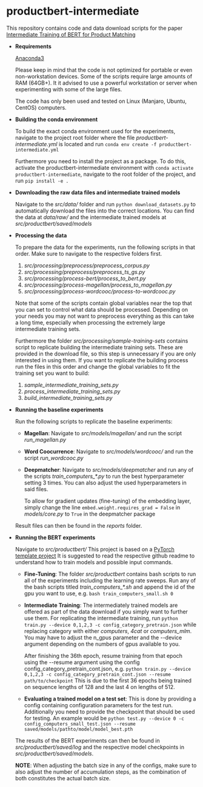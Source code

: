 # productbert-intermediate

This repository contains code and data download scripts for the paper [Intermediate Training of BERT for Product Matching](http://data.dws.informatik.uni-mannheim.de/largescaleproductcorpus/data/v2/papers/DI2KG2020_Peeters.pdf)

* **Requirements**

    [Anaconda3](https://www.anaconda.com/products/individual)

    Please keep in mind that the code is not optimized for portable or even non-workstation devices. Some of the scripts require large amounts of RAM (64GB+). It     it advised to use a powerful workstation or server when experimenting with some of the large files.

    The code has only been used and tested on Linux (Manjaro, Ubuntu, CentOS) computers.

* **Building the conda environment**

    To build the exact conda environment used for the experiments, navigate to the project root folder where the file *productbert-intermediate.yml* is located and run ```conda env create -f productbert-intermediate.yml```

    Furthermore you need to install the project as a package. To do this, activate the productbert-intermediate environment with ```conda activate productbert-intermediate```, navigate to the root folder of the project, and run ```pip install -e .```

* **Downloading the raw data files and intermediate trained models**

    Navigate to the *src/data/* folder and run ```python download_datasets.py``` to automatically download the files into the correct locations.
    You can find the data at *data/raw/* and the intermediate trained models at *src/productbert/saved/models*

* **Processing the data**

    To prepare the data for the experiments, run the following scripts in that order. Make sure to navigate to the respective folders first.

    1. *src/processing/preprocess/preprocess_corpus.py*
    2. *src/processing/preprocess/preprocess_ts_gs.py*
    3. *src/processing/process-bert/process_to_bert.py*
    4. *src/processing/process-magellan/process_to_magellan.py*
    5. *src/processing/process-wordcooc/process-to-wordcooc.py*

    Note that some of the scripts contain global variables near the top that you can set to control what data should be processed. Depending on your needs you may not want to preprocess everything as this can take a long time, especially when processing the extremely large intermediate training sets.

    Furthermore the folder *src/processing/sample-training-sets* contains script to replicate building the intermediate training sets. These are provided in the download file, so this step is unnecessary if you are only interested in using them.
    If you want to replicate the building process run the files in this order and change the global variables to fit the training set you want to build:

    1. *sample_intermediate_training_sets.py*
    2. *process_intermediate_training_sets.py*
    3. *build_intermediate_training_sets.py*

* **Running the baseline experiments**

    Run the following scripts to replicate the baseline experiments:
    * **Magellan**:
        Navigate to *src/models/magellan/* and run the script *run_magellan.py*
    * **Word Coocurrence**:
    Navigate to *src/models/wordcooc/* and run the script *run_wordcooc.py*
    * **Deepmatcher**:
    Navigate to *src/models/deepmatcher* and run any of the scripts *train_computers_\*.py* to run the best hyperparameter setting 3 times.
    You can also adjust the used hyperparameters in said files.

        To allow for gradient updates (fine-tuning) of the embedding layer, simply change the line ```embed.weight.requires_grad = False``` in *models/core.py* to ```True``` in the deepmatcher package

    Result files can then be found in the *reports* folder.

* **Running the BERT experiments**

    Navigate to *src/productbert/*
    This project is based on a <a target="_blank" href="https://github.com/victoresque/pytorch-template/">PyTorch template project</a> It is suggested to read the respective github readme to understand how to train models and possible input commands.
    * **Fine-Tuning**:
    The folder *src/productbert* contains bash scripts to run all of the experiments including the learning rate sweeps. Run any of the bash scripts titled *train_computers_\*.sh* and append the id of the gpu you want to use, e.g. ```bash train_computers_small.sh 0```
    * **Intermediate Training**:
    The intermediately trained models are offered as part of the data download if you simply want to further use them. For replicating the intermediate training, run ```python train.py --device 0,1,2,3 -c config_category_pretrain.json``` while replacing category with either *computers*, *4cat* or *computers_mlm*. You may have to adjust the n_gpus parameter and the --device argument depending on the numbers of gpus available to you.

        After finishing the 36th epoch, resume training from that epoch using the --resume argument using the config config_category_pretrain_cont.json, e.g. ```python train.py --device 0,1,2,3 -c config_category_pretrain_cont.json --resume path/to/checkpoint``` This is due to the first 36 epochs being trained on sequence lengths of 128 and the last 4 on lengths of 512.
    * **Evaluating a trained model on a test set**:
    This is done by providing a config containing configuration parameters for the test run. Additionally you need to provide the checkpoint that should be used for testing. An example would be ```python test.py --device 0 -c config_computers_small_test.json --resume saved/models/pathto/model/model_best.pth```

    The results of the BERT experiments can then be found in *src/productbert/saved/log* and the respective model checkpoints in *src/productbert/saved/models*.

    **NOTE**: When adjusting the batch size in any of the configs, make sure to also adjust the number of accumulation steps, as the combination of both constitutes the actual batch size.

